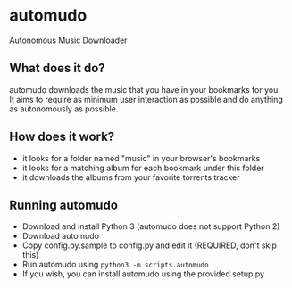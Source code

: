 # automudo
Autonomous Music Downloader

## What does it do?
automudo downloads the music that you have in your bookmarks for you.  
It aims to require as minimum user interaction as possible
and do anything as autonomously as possible.

## How does it work?
- it looks for a folder named "music" in your browser's bookmarks
- it looks for a matching album for each bookmark under this folder
- it downloads the albums from your favorite torrents tracker

## Running automudo
- Download and install Python 3 (automudo does not support Python 2)
- Download automudo
- Copy config.py.sample to config.py and edit it (REQUIRED, don't skip this)
- Run automudo using `python3 -m scripts.automudo`
- If you wish, you can install automudo using the provided setup.py